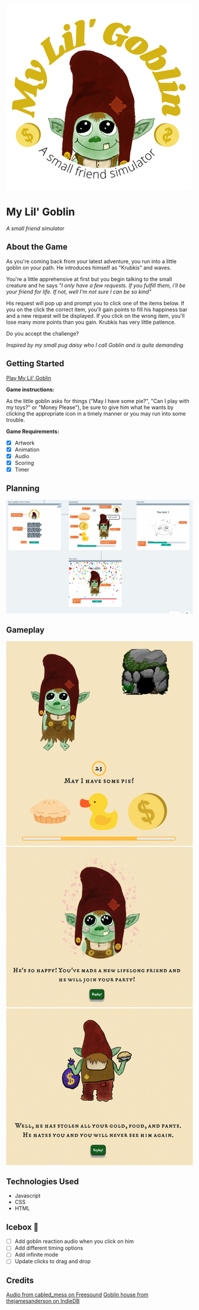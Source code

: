 ![logo](https://github.com/smichaelonline/My-lil-goblin/blob/main/assets/logo.png)

# My Lil' Goblin
*A small friend simulator*

## About the Game 
As you're coming back from your latest adventure, you run into a little goblin on your path. He introduces himself as "Krubkis" and waves.

You're a little apprehensive at first but you begin talking to the small creature and he says *"I only have a few requests. If you fulfill them, i'll be your friend for life. If not, well I'm not sure I can be so kind"*

His request will pop up and prompt you to click one of the items below. If you on the click the correct item, you'll gain points to fill his happiness bar and a new request will be displayed. If you click on the wrong item, you'll lose many more points than you gain. Krubkis has very little patience.

Do you accept the challenge?

*Inspired by my small pug daisy who I call Goblin and is quite demanding* 

## Getting Started 
[Play My Lil' Goblin](https://my-lil-goblin.netlify.app/)

**Game instructions:**

As the little goblin asks for things ("May I have some pie?", "Can I play with my toys?" or "Money Please"), be sure to give him what he wants by clicking the appropriate icon in a timely manner or you may run into some trouble. 

**Game Requirements:**
- [x] Artwork 
- [x] Animation 
- [x] Audio
- [x] Scoring
- [x] Timer

## Planning
![Planning-image](https://github.com/smichaelonline/My-lil-goblin/blob/main/screen-shots/planning.png)

## Gameplay
![in-game](https://github.com/smichaelonline/My-lil-goblin/blob/main/screen-shots/gameplay.png)
![win-screen](https://github.com/smichaelonline/My-lil-goblin/blob/main/screen-shots/Win-screen.png)
![lose-screen](https://github.com/smichaelonline/My-lil-goblin/blob/main/screen-shots/lose-screen.png)

## Technologies Used 
- Javascript
- CSS
- HTML 

## Icebox 🧊
- [ ] Add goblin reaction audio when you click on him 
- [ ] Add different timing options 
- [ ] Add infinite mode 
- [ ] Update clicks to drag and drop  

## Credits
[Audio from cabled_mess on Freesound](https://freesound.org/people/cabled_mess/sounds/335361/)
[Goblin house from thejamesanderson on IndieDB](https://www.indiedb.com/news/adventure-craft-blog-56-goblin-camp-renovation-bosses-and-new-armor)


